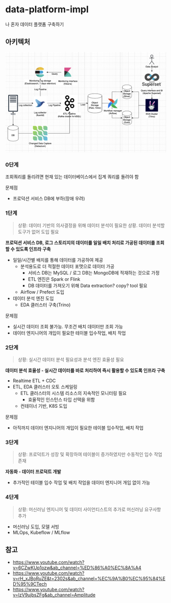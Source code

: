 # data-platform-impl

나 혼자 데이터 플랫폼 구축하기

## 아키텍처

![](./architecture_v0.1.png)

### 0단계

조회쿼리를 돌리려면 현재 있는 데이터베이스에서 집계 쿼리를 돌려야 함

문제점
- 프로덕션 서비스 DB에 부하(장애 우려)

### 1단계

> 상황: 데이터 기반의 의사결정을 위해 데이터 분석이 필요한 상황. 데이터 분석할 도구가 없어 도입 필요

**프로덕션 서비스 DB, 로그 스토리지의 데이터를 일일 배치 처리로 가공된 데이터를 조회할 수 있도록 인프라 구축**

- 일일/시간별 배치를 통해 데이터를 가공하여 제공
  - 분석용도로 더 적절한 데이터 포맷으로 데이터 가공
    - 서비스 DB는 MySQL / 로그 DB는 MongoDB에 적재하는 것으로 가정
    - ETL 엔진은 Spark or Flink
    - DB 데이터를 가져오기 위해 Data extraction? copy? tool 필요
  - Airflow / Prefect 도입
- 데이터 분석 엔진 도입
  - EDA 클러스터 구축(Trino)

문제점
- 실시간 데이터 조회 불가능. 무조건 배치 데이터만 조회 가능
- 데이터 엔지니어의 개입이 필요한 테이블 입수작업, 배치 작업

### 2단계

> 상황: 실시간 데이터 분석 필요성과 분석 엔진 효율성 필요

**데이터 분석 효율성 - 실시간 데이터를 바로 처리하여 즉시 활용할 수 있도록 인프라 구축**

- Realtime ETL + CDC
- ETL, EDA 클러스터 오토 스케일링
  - ETL 클러스터의 시스템 리소스의 지속적인 모니터링 필요
    - 효율적인 인스턴스 타입 선택을 위함
  - 컨테이너 기반, K8S 도입

문제점
- 아직까지 데이터 엔지니어의 개입이 필요한 테이블 입수작업, 배치 작업

### 3단계

> 상황: 프로덕트가 성장 및 확장하여 테이블이 증가하였지만 수동적인 입수 작업 존재

**자동화 - 데이터 프로덕트 개발**

- 추가적인 테이블 입수 작업 및 배치 작업을 데이터 엔지니어 개입 없이 가능

### 4단계

> 상황: 머신러닝 엔지니어 및 데이터 사이언티스트의 추가로 머신러닝 요구사항 추가

- 머신러닝 도입, 모델 서빙
- MLOps, Kubeflow / MLflow

## 참고
- https://www.youtube.com/watch?v=6CZwKUp1ozw&ab_channel=%ED%86%A0%EC%8A%A4
- https://www.youtube.com/watch?v=rH_xJBoRuZE&t=2302s&ab_channel=%EC%9A%B0%EC%95%84%ED%95%9CTech
- https://www.youtube.com/watch?v=lzV9ujbsZFg&ab_channel=Amplitude

